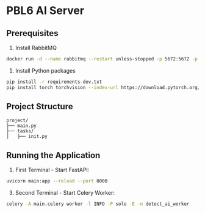 # PBL6 AI Server

## Prerequisites

1. Install RabbitMQ
```bash
docker run -d --name rabbitmq --restart unless-stopped -p 5672:5672 -p 15672:15672 rabbitmq:4.0-management
```

1. Install Python packages
```bash
pip install -r requirements-dev.txt
pip install torch torchvision --index-url https://download.pytorch.org/whl/cpu
```

## Project Structure
```
project/
├── main.py
├── tasks/
│   ├── init.py
```

## Running the Application

1. First  Terminal - Start FastAPI:
```bash
uvicorn main:app --reload --port 8000
```

3. Second Terminal - Start Celery Worker:
```bash
celery -A main.celery worker -l INFO -P solo -E -n detect_ai_worker
```
